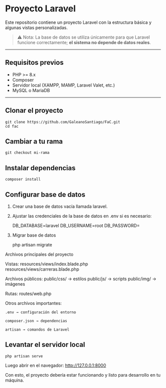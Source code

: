 # Proyecto Laravel

Este repositorio contiene un proyecto Laravel con la estructura básica y algunas vistas personalizadas.  

> ⚠️ Nota: La base de datos se utiliza únicamente para que Laravel funcione correctamente; **el sistema no depende de datos reales**.

---

## Requisitos previos

- PHP >= 8.x
- Composer
- Servidor local (XAMPP, MAMP, Laravel Valet, etc.)
- MySQL o MariaDB

---

## Clonar el proyecto

    git clone https://github.com/GaleanoSantiago/FaC.git
    cd fac

## Cambiar a tu rama

    git checkout mi-rama

## Instalar dependencias

    composer install

## Configurar base de datos

1. Crear una base de datos vacía llamada laravel.

2. Ajustar las credenciales de la base de datos en .env si es necesario:

    DB_DATABASE=laravel
    DB_USERNAME=root
    DB_PASSWORD=

3. Migrar base de datos

    php artisan migrate


Archivos principales del proyecto

Vistas:
    resources/views/index.blade.php
    resources/views/carreras.blade.php

Archivos públicos:
    public/css/ → estilos
    public/js/ → scripts
    public/img/ → imágenes

Rutas:
    routes/web.php  

Otros archivos importantes:

    .env → configuración del entorno

    composer.json → dependencias

    artisan → comandos de Laravel


## Levantar el servidor local  

    php artisan serve

Luego abrir en el navegador: http://127.0.0.1:8000

Con esto, el proyecto debería estar funcionando y listo para desarrollo en tu máquina.